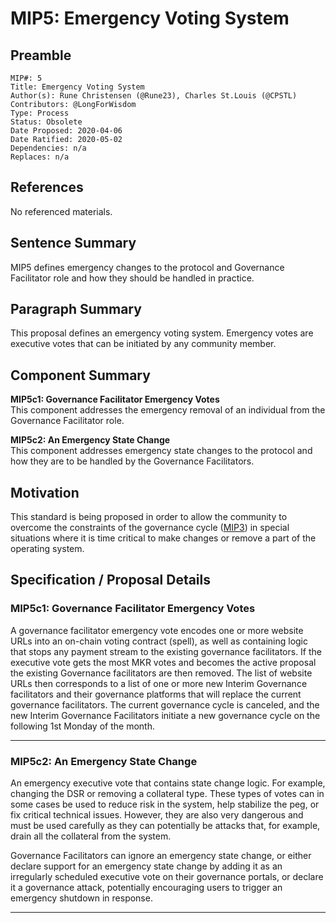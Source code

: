 # MIP5: Emergency Voting System

## Preamble
```
MIP#: 5
Title: Emergency Voting System
Author(s): Rune Christensen (@Rune23), Charles St.Louis (@CPSTL)
Contributors: @LongForWisdom
Type: Process
Status: Obsolete
Date Proposed: 2020-04-06
Date Ratified: 2020-05-02
Dependencies: n/a
Replaces: n/a
```

## References
No referenced materials.

## Sentence Summary

MIP5 defines emergency changes to the protocol and Governance Facilitator role and how they should be handled in practice.

## Paragraph Summary

This proposal defines an emergency voting system. Emergency votes are executive votes that can be initiated by any community member.

## Component Summary

**MIP5c1: Governance Facilitator Emergency Votes**  
This component addresses the emergency removal of an individual from the Governance Facilitator role.

**MIP5c2: An Emergency State Change**  
This component addresses emergency state changes to the protocol and how they are to be handled by the Governance Facilitators.

## Motivation

This standard is being proposed in order to allow the community to overcome the constraints of the governance cycle ([MIP3](https://github.com/makerdao/mips/blob/master/MIP3/mip3.md)) in special situations where it is time critical to make changes or remove a part of the operating system.

## Specification / Proposal Details

### MIP5c1: Governance Facilitator Emergency Votes

A governance facilitator emergency vote encodes one or more website URLs into an on-chain voting contract (spell), as well as containing logic that stops any payment stream to the existing governance facilitators. If the executive vote gets the most MKR votes and becomes the active proposal the existing Governance facilitators are then removed. The list of website URLs then corresponds to a list of one or more new Interim Governance facilitators and their governance platforms that will replace the current governance facilitators. The current governance cycle is canceled, and the new Interim Governance Facilitators initiate a new governance cycle on the following 1st Monday of the month.

---
### MIP5c2: An Emergency State Change

An emergency executive vote that contains state change logic. For example, changing the DSR or removing a collateral type. These types of votes can in some cases be used to reduce risk in the system, help stabilize the peg, or fix critical technical issues. However, they are also very dangerous and must be used carefully as they can potentially be attacks that, for example, drain all the collateral from the system.

Governance Facilitators can ignore an emergency state change, or either declare support for an emergency state change by adding it as an irregularly scheduled executive vote on their governance portals, or declare it a governance attack, potentially encouraging users to trigger an emergency shutdown in response.

---
